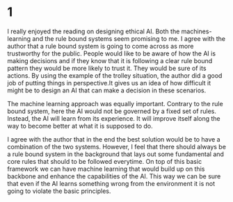 # 1

I really enjoyed the reading on designing ethical AI. Both the machines-learning and the rule bound systems seem promising to me. I agree with the author that a rule bound system is going to come across as more trustworthy for the public. People would like to be aware of how the AI is making decisions and if they know that it is following a clear rule bound pattern they would be more likely to trust it. They would be sure of its actions. 
By using the example of the trolley situation, the author did a good job of putting things in perspective.It gives us an idea of how difficult it might be to design an AI that can make a decision in these scenarios. 

The machine learning approach was equally important. Contrary to the rule bound system, here the AI would not be governed by a fixed set of rules. Instead, the AI will learn from its experience. It will improve itself along the way to become better at what it is supposed to do. 

I agree with the author that in the end the best solution would be to have a combination of the two systems. However, I feel that there should always be a rule bound system in the background that lays out some fundamental and core rules that should to be followed everytime. On top of this basic framework we can have machine learning that would build up on this backbone and enhance the capabilities of the AI. This way we can be sure that even if the AI learns something wrong from the environment it is not going to violate the basic principles. 

